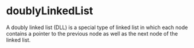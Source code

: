 # doublyLinkedList
A doubly linked list (DLL) is a special type of linked list in which each node contains a pointer to the previous node as well as the next node of the linked list.
